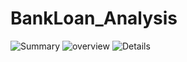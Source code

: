 # BankLoan_Analysis
![Summary](https://github.com/vish1027/BankLoan_Analysis/assets/148954324/7ac6bcd8-2680-48ed-a963-b1916f99f6d8)
![overview](https://github.com/vish1027/BankLoan_Analysis/assets/148954324/9dc6d870-1072-4eb3-9f8b-8232e3b29b1e)
![Details](https://github.com/vish1027/BankLoan_Analysis/assets/148954324/d2d828b1-2595-4d85-b9f2-f52e469c6c30)

